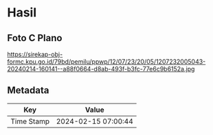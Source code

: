 # Hasil

## Foto C Plano

https://sirekap-obj-formc.kpu.go.id/79bd/pemilu/ppwp/12/07/23/20/05/1207232005043-20240214-160141--a88f0664-d8ab-493f-b3fc-77e6c9b6152a.jpg


## Metadata

| Key        | Value               |
| ---------- | ------------------- |
| Time Stamp | 2024-02-15 07:00:44 |



